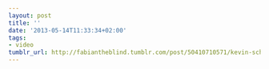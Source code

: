 ```yaml
---
layout: post
title: ''
date: '2013-05-14T11:33:34+02:00'
tags:
- video
tumblr_url: http://fabiantheblind.tumblr.com/post/50410710571/kevin-schires-saz-basic-3d-physics-in-after
---
```


